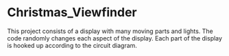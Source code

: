 # Christmas_Viewfinder

This project consists of a display with many moving parts and lights. The code randomly changes each aspect of the display. Each part of the display is hooked up according to the circuit diagram. 
